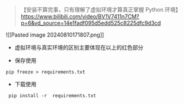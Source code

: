 
> 【安装不算完事，只有理解了虚拟环境才算真正掌握 Python 环境】https://www.bilibili.com/video/BV1V7411n7CM?p=6&vd_source=14e1fadf095d5edd525c8225dfc9d3cd



![[Pasted image 20240810171807.png]]
- 虚拟环境与真实环境的区别主要体现在以上的红色部分

- 保存使用
```
pip freeze > requirements.txt
```
- 下载使用
```
 pip install -r  requirements.txt
```
